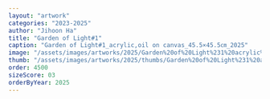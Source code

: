 ```yaml
---
layout: "artwork"
categories: "2023-2025"
author: "Jihoon Ha"
title: "Garden of Light#1"
caption: "Garden of Light#1_acrylic,oil on canvas_45.5×45.5㎝_2025"
image: "/assets/images/artworks/2025/Garden%20of%20Light%231%20acrylic%2Coil%20on%20canvas%20%2045.5x45.5cm%202025.jpg"
thumb: "/assets/images/artworks/2025/thumbs/Garden%20of%20Light%231%20acrylic%2Coil%20on%20canvas%20%2045.5x45.5cm%202025.jpg"
order: 4500
sizeScore: 03
orderByYear: 2025
---
```


